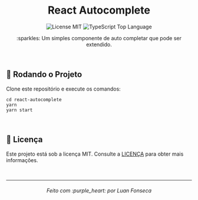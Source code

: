 <h1 align="center">
  React Autocomplete
</h1>

<p align="center">
 
   <img alt="License MIT" src="https://img.shields.io/github/license/luanfonsecap/react-autocomplete?color=blueviolet&style=flat-square">
  
  <img alt="TypeScript Top Language" src="https://img.shields.io/github/languages/top/luanfonsecap/react-autocomplete?color=blueviolet&style=flat-square">
  
  <br>
  
  <p align="center">
    :sparkles: Um simples componente de auto completar que pode ser extendido.
  </p>
  <br>
</p>

## :rocket: Rodando o Projeto

Clone este repositório e execute os comandos:

```
cd react-autocomplete
yarn
yarn start
```

<br>

## :pencil: Licença

Este projeto está sob a licença MIT. Consulte a [LICENÇA](https://github.com/luanfonsecap/react-autocomplete/blob/master/LICENSE) para obter mais informações.

<br>

---

<h6 align="center">
	Feito com :purple_heart: por Luan Fonseca
</h6>
